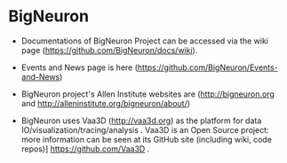 # BigNeuron

* Documentations of BigNeuron Project can be accessed via the wiki page (https://github.com/BigNeuron/docs/wiki).

* Events and News page is here (https://github.com/BigNeuron/Events-and-News)

* BigNeuron project's Allen Institute websites are (http://bigneuron.org and http://alleninstitute.org/bigneuron/about/)

* BigNeuron uses Vaa3D (http://vaa3d.org) as the platform for data IO/visualization/tracing/analysis . Vaa3D is an Open Source project: more information can be seen at its GitHub  site (including wiki, code repos)] https://github.com/Vaa3D .
